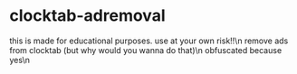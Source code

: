 # clocktab-adremoval
this is made for educational purposes. use at your own risk!!\n
remove ads from clocktab (but why would you wanna do that)\n
obfuscated because yes\n
